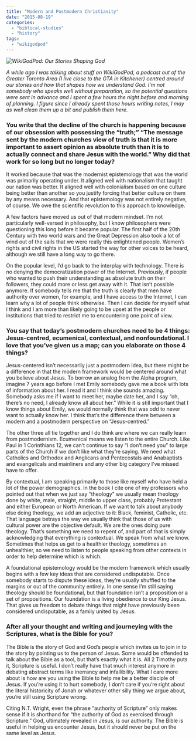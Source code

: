 ```yaml
---
title: "Modern and Postmodern Christianity"
date: "2015-08-19"
categories: 
  - "biblical-studies"
  - "history"
tags: 
  - "wikigodpod"
---
```


_![WikiGodPod: Our Stories Shaping God](images/WikiGodPod.gif)_

_A while ago I was talking about stuff on WikiGodPod, a podcast out of the Greater Toronto Area (I live close to the GTA in Kitchener) centred around our stories and how that shapes how we understand God. I'm not somebody who speaks well without preparation, so the potential questions were sent in advance and I spent a few hours the night before and morning of planning. I figure since I already spent those hours writing notes, I may as well clean them up a bit and publish them here._

### You write that the decline of the church is happening because of our obsession with possessing the “truth;” “The message sent by the modern churches view of truth is that it is more important to assert opinion as absolute truth than it is to actually connect and share Jesus with the world.” Why did that work for so long but no longer today?

It worked because that was the modernist epistemology that was the world was primarily operating under. It aligned well with nationalism that taught our nation was better. It aligned well with colonialism based on one culture being better than another so you justify forcing that better culture on them by any means necessary. And that epistemology was not entirely negative, of course. We owe the scientific revolution to this approach to knowledge.

A few factors have moved us out of that modern mindset. I’m not particularly well-versed in philosophy, but I know philosophers were questioning this long before it became popular. The first half of the 20th Century with two world wars and the Great Depression also took a lot of wind out of the sails that we were really this enlightened people. Women’s rights and civil rights in the US started the way for other voices to be heard, although we still have a long way to go there.

On the popular level, I’d go back to the interplay with technology. There is no denying the democratization power of the Internet. Previously, if people who wanted to push their understanding as absolute truth on their followers, they could more or less get away with it. That isn’t possible anymore. If somebody tells me that the truth is clearly that men have authority over women, for example, and I have access to the Internet, I can learn why a lot of people think otherwise. Then I can decide for myself what I think and I am more than likely going to be upset at the people or institutions that tried to restrict me to encountering one point of view.

### You say that today’s postmodern churches need to be 4 things: Jesus-centred, ecumenical, contextual, and nonfoundational. I love that you’ve given us a map; can you elaborate on those 4 things?

Jesus-centered isn’t necessarily just a postmodern idea, but there might be a difference in that the modern framework would be centered around what you believe about Jesus. To borrow an analog from the Alpha program, imagine 7 years ago before I met Emily somebody gave me a book with lots of information about her. I read it and I think she sounds amazing. Somebody asks me if I want to meet her, maybe date her, and I say “oh, there’s no need, I already know all about her.” While it is still important that I know things about Emily, we would normally think that was odd to never want to actually know her. I think that’s the difference there between a modern and a postmodern perspective on “Jesus-centred.”

The other three all tie together and I do think are where we can really learn from postmodernism. Ecumenical means we listen to the entire Church. Like Paul in 1 Corinthians 12, we can’t continue to say “I don’t need you” to large parts of the Church if we don’t like what they’re saying. We need what Catholics and Orthodox and Anglicans and Pentecostals and Anabaptists and evangelicals and mainliners and any other big category I’ve missed have to offer.

By contextual, I am speaking primarily to those like myself who have held a lot of the power demographics. In the book I cite one of my professors who pointed out that when we just say “theology” we usually mean theology done by white, male, straight, middle to upper class, probably Protestant and either European or North American. If we want to talk about anybody else doing theology, we add an adjective to it: Black, feminist, Catholic, etc. That language betrays the way we usually think that those of us with cultural power are the objective default. We are the ones doing pure theology. That’s something we need to repent of, and part of that is simply acknowledging that everything is contextual. We speak from what we know. Sometimes that helps us get to a healthier theology, sometimes an unhealthier, so we need to listen to people speaking from other contexts in order to help determine which is which.

A foundational epistemology would be the modern framework which usually begins with a few key ideas that are considered undisputable. Once somebody starts to dispute these ideas, they’re usually shuffled to the margins or out of the community entirely. In one sense I’m still saying theology should be foundational, but that foundation isn’t a proposition or a set of propositions. Our foundation is a living obedience to our King Jesus. That gives us freedom to debate things that might have previously been considered undisputable, as a family united by Jesus.

### After all your thought and writing and journeying with the Scriptures, what is the Bible for you?

The Bible is the story of God and God’s people which invites us to join in to the story by pointing us to the person of Jesus. Some would be offended to talk about the Bible as a tool, but that’s exactly what it is. All 2 Timothy puts it, Scripture is useful. I don’t really have that much interest anymore in debating abstract terms like inerrancy and infallibility. What I care more about is how are you using the Bible to help me be a better disciple of Jesus. If you’re using it to hurt somebody, I don’t care if you’re right about the literal historicity of Jonah or whatever other silly thing we argue about, you’re still using Scripture wrong.

Citing N.T. Wright, even the phrase “authority of Scripture” only makes sense if it is shorthand for “the authority of God as exercised through Scripture.” God, ultimately revealed in Jesus, is our authority. The Bible is useful in helping us encounter Jesus, but it should never be put on the same level as Jesus.

